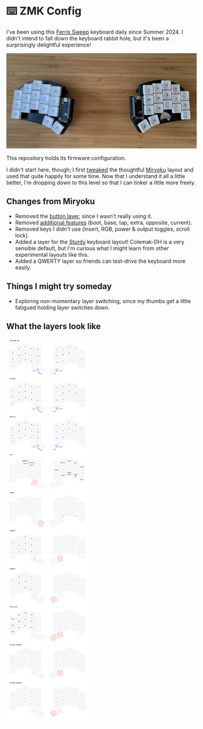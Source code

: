 # ⌨️ ZMK Config

I've been using this [Ferris Sweep][ferris-sweep] keyboard daily since Summer
2024. I didn't intend to fall down the keyboard rabbit hole, but it's been a
surprisingly delightful experience!

![keyboard][keyboard]

This repository holds its firmware configuration.

I didn't start here, though; I first [tweaked][tweaked] the thoughtful
[Miryoku][miryoku] layout and used that quite happily for some time. Now that I
understand it all a little better, I'm dropping down to this level so that I
can tinker a little more freely.

## Changes from Miryoku

- Removed the [button layer][miryoku-button-layer], since I wasn't really using
  it.
- Removed [additional features][miryoku-additional-features] (boot, base, tap,
  extra, opposite, current).
- Removed keys I didn't use (insert, RGB, power & output toggles, scroll lock).
- Added a layer for the [Sturdy][sturdy] keyboard layout! Colemak-DH is a very
  sensible default, but I'm curious what I might learn from other experimental
  layouts like this.
- Added a QWERTY layer so friends can test-drive the keyboard more easily.

## Things I might try someday

- Exploring non-momentary layer switching, since my thumbs get a little
  fatigued holding layer switches down.

## What the layers look like

![keymap][keymap]

[ferris-sweep]: https://github.com/davidphilipbarr/Sweep
[keyboard]: docs/keyboard.jpeg
[tweaked]: https://github.com/manna-harbour/miryoku_zmk/compare/master...matthewtodd:miryoku_zmk:matthewtodd
[miryoku]: https://github.com/manna-harbour/miryoku
[miryoku-mouse-layer]: https://github.com/manna-harbour/miryoku/tree/master/docs/reference#mouse
[miryoku-button-layer]: https://github.com/manna-harbour/miryoku/tree/master/docs/reference#button
[miryoku-additional-features]: https://github.com/manna-harbour/miryoku/tree/master/docs/reference#additional-features
[sturdy]: https://oxey.dev/sturdy
[keymap]: docs/cradio.svg
